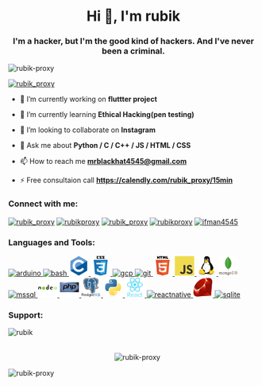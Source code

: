 <h1 align="center">Hi 👋, I'm rubik</h1>
<h3 align="center">I'm a hacker, but I'm the good kind of hackers. And I've never been a criminal.</h3>

<p align="left"> <img src="https://komarev.com/ghpvc/?username=rubik-proxy&label=Profile%20views&color=0e75b6&style=flat" alt="rubik-proxy" /> </p>

<p align="left"> <a href="https://twitter.com/rubik_proxy" target="blank"><img src="https://img.shields.io/twitter/follow/rubik_proxy?logo=twitter&style=for-the-badge" alt="rubik_proxy" /></a> </p>

- 🔭 I’m currently working on **fluttter project**

- 🌱 I’m currently learning **Ethical Hacking(pen testing)**

- 👯 I’m looking to collaborate on **Instagram**

- 💬 Ask me about **Python / C / C++ / JS / HTML / CSS**

- 📫 How to reach me **mrblackhat4545@gmail.com**

- ⚡ Free consultaion call **https://calendly.com/rubik_proxy/15min**

<h3 align="left">Connect with me:</h3>
<p align="left">
<a href="https://twitter.com/rubik_proxy" target="blank"><img align="center" src="https://raw.githubusercontent.com/rahuldkjain/github-profile-readme-generator/master/src/images/icons/Social/twitter.svg" alt="rubik_proxy" height="30" width="40" /></a>
<a href="https://fb.com/rubikproxy" target="blank"><img align="center" src="https://raw.githubusercontent.com/rahuldkjain/github-profile-readme-generator/master/src/images/icons/Social/facebook.svg" alt="rubikproxy" height="30" width="40" /></a>
<a href="https://instagram.com/rubik_proxy" target="blank"><img align="center" src="https://raw.githubusercontent.com/rahuldkjain/github-profile-readme-generator/master/src/images/icons/Social/instagram.svg" alt="rubik_proxy" height="30" width="40" /></a>
<a href="https://www.codechef.com/users/rubikproxy" target="blank"><img align="center" src="https://cdn.jsdelivr.net/npm/simple-icons@3.1.0/icons/codechef.svg" alt="rubikproxy" height="30" width="40" /></a>
<a href="https://www.hackerrank.com/ifman4545" target="blank"><img align="center" src="https://raw.githubusercontent.com/rahuldkjain/github-profile-readme-generator/master/src/images/icons/Social/hackerrank.svg" alt="ifman4545" height="30" width="40" /></a>
</p>

<h3 align="left">Languages and Tools:</h3>
<p align="left"> <a href="https://www.arduino.cc/" target="_blank"> <img src="https://cdn.worldvectorlogo.com/logos/arduino-1.svg" alt="arduino" width="40" height="40"/> </a> <a href="https://www.gnu.org/software/bash/" target="_blank"> <img src="https://www.vectorlogo.zone/logos/gnu_bash/gnu_bash-icon.svg" alt="bash" width="40" height="40"/> </a> <a href="https://www.cprogramming.com/" target="_blank"> <img src="https://raw.githubusercontent.com/devicons/devicon/master/icons/c/c-original.svg" alt="c" width="40" height="40"/> </a> <a href="https://www.w3schools.com/css/" target="_blank"> <img src="https://raw.githubusercontent.com/devicons/devicon/master/icons/css3/css3-original-wordmark.svg" alt="css3" width="40" height="40"/> </a> <a href="https://cloud.google.com" target="_blank"> <img src="https://www.vectorlogo.zone/logos/google_cloud/google_cloud-icon.svg" alt="gcp" width="40" height="40"/> </a> <a href="https://git-scm.com/" target="_blank"> <img src="https://www.vectorlogo.zone/logos/git-scm/git-scm-icon.svg" alt="git" width="40" height="40"/> </a> <a href="https://www.w3.org/html/" target="_blank"> <img src="https://raw.githubusercontent.com/devicons/devicon/master/icons/html5/html5-original-wordmark.svg" alt="html5" width="40" height="40"/> </a> <a href="https://developer.mozilla.org/en-US/docs/Web/JavaScript" target="_blank"> <img src="https://raw.githubusercontent.com/devicons/devicon/master/icons/javascript/javascript-original.svg" alt="javascript" width="40" height="40"/> </a> <a href="https://www.linux.org/" target="_blank"> <img src="https://raw.githubusercontent.com/devicons/devicon/master/icons/linux/linux-original.svg" alt="linux" width="40" height="40"/> </a> <a href="https://www.mongodb.com/" target="_blank"> <img src="https://raw.githubusercontent.com/devicons/devicon/master/icons/mongodb/mongodb-original-wordmark.svg" alt="mongodb" width="40" height="40"/> </a> <a href="https://www.microsoft.com/en-us/sql-server" target="_blank"> <img src="https://www.svgrepo.com/show/303229/microsoft-sql-server-logo.svg" alt="mssql" width="40" height="40"/> </a> <a href="https://nodejs.org" target="_blank"> <img src="https://raw.githubusercontent.com/devicons/devicon/master/icons/nodejs/nodejs-original-wordmark.svg" alt="nodejs" width="40" height="40"/> </a> <a href="https://www.php.net" target="_blank"> <img src="https://raw.githubusercontent.com/devicons/devicon/master/icons/php/php-original.svg" alt="php" width="40" height="40"/> </a> <a href="https://www.postgresql.org" target="_blank"> <img src="https://raw.githubusercontent.com/devicons/devicon/master/icons/postgresql/postgresql-original-wordmark.svg" alt="postgresql" width="40" height="40"/> </a> <a href="https://www.python.org" target="_blank"> <img src="https://raw.githubusercontent.com/devicons/devicon/master/icons/python/python-original.svg" alt="python" width="40" height="40"/> </a> <a href="https://reactjs.org/" target="_blank"> <img src="https://raw.githubusercontent.com/devicons/devicon/master/icons/react/react-original-wordmark.svg" alt="react" width="40" height="40"/> </a> <a href="https://reactnative.dev/" target="_blank"> <img src="https://reactnative.dev/img/header_logo.svg" alt="reactnative" width="40" height="40"/> </a> <a href="https://www.ruby-lang.org/en/" target="_blank"> <img src="https://raw.githubusercontent.com/devicons/devicon/master/icons/ruby/ruby-original.svg" alt="ruby" width="40" height="40"/> </a> <a href="https://www.sqlite.org/" target="_blank"> <img src="https://www.vectorlogo.zone/logos/sqlite/sqlite-icon.svg" alt="sqlite" width="40" height="40"/> </a> </p>

<h3 align="left">Support:</h3>
<p><a href="https://www.buymeacoffee.com/rubik"> <img align="left" src="https://cdn.buymeacoffee.com/buttons/v2/default-yellow.png" height="50" width="210" alt="rubik" /></a></p><br><br>

<p>&nbsp;<img align="center" src="https://github-readme-stats.vercel.app/api?username=rubik-proxy&show_icons=true&locale=en" alt="rubik-proxy" /></p>

<p><img align="center" src="https://github-readme-streak-stats.herokuapp.com/?user=rubik-proxy&" alt="rubik-proxy" /></p>

